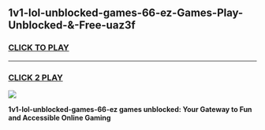 
## 1v1-lol-unblocked-games-66-ez-Games-Play-Unblocked-&-Free-uaz3f
<h3>
<a href="https://premium76.site?title=1v1-lol-unblocked-games-66-ez&ref=24A">CLICK TO PLAY</a></h3>
<hr>

<h3>
<a href="https://premium76.site?title=1v1-lol-unblocked-games-66-ez&ref=24A">CLICK 2 PLAY</a>
  
</h3>

<a href="https://premium76.site?title=1v1-lol-unblocked-games-66-ez&ref=24A"><img src="https://clearcache.store/games.png"></a>


**1v1-lol-unblocked-games-66-ez games unblocked: Your Gateway to Fun and Accessible Online Gaming**
